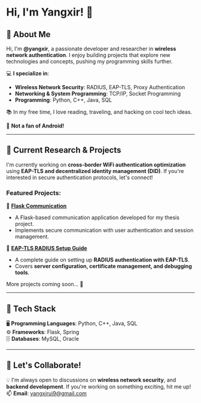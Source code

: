 # Hi, I'm Yangxir! 👋

🚀 **About Me**
---
Hi, I'm **@yangxir**, a passionate developer and researcher in **wireless network authentication**. I enjoy building projects that explore new technologies and concepts, pushing my programming skills further. 

💻 **I specialize in**:
- **Wireless Network Security**: RADIUS, EAP-TLS, Proxy Authentication
- **Networking & System Programming**: TCP/IP, Socket Programming
- **Programming**: Python, C++, Java, SQL

📚 In my free time, I love reading, traveling, and hacking on cool tech ideas.  

📌 **Not a fan of Android!**

---

🔬 **Current Research & Projects**
---
I'm currently working on **cross-border WiFi authentication optimization** using **EAP-TLS and decentralized identity management (DID)**. If you're interested in secure authentication protocols, let's connect! 

### Featured Projects:

📌 **[Flask Communication](https://github.com/yangxir/flask-communication)**
- A Flask-based communication application developed for my thesis project.
- Implements secure communication with user authentication and session management.

📌 **[EAP-TLS RADIUS Setup Guide](https://github.com/yangxir/EAP-TLS-RADIUS-Docs)**
- A complete guide on setting up **RADIUS authentication with EAP-TLS**.
- Covers **server configuration, certificate management, and debugging tools**.

More projects coming soon... 🚀

---

📌 **Tech Stack**
---
🖥️ **Programming Languages**: Python, C++, Java, SQL  
⚙️ **Frameworks**: Flask, Spring  
🗄️ **Databases**: MySQL, Oracle  

---

🤝 **Let's Collaborate!**
---
💡 I'm always open to discussions on **wireless network security**, and **backend development**. If you're working on something exciting, hit me up!  
📫 **Email**: yangxirui9@gmail.com

